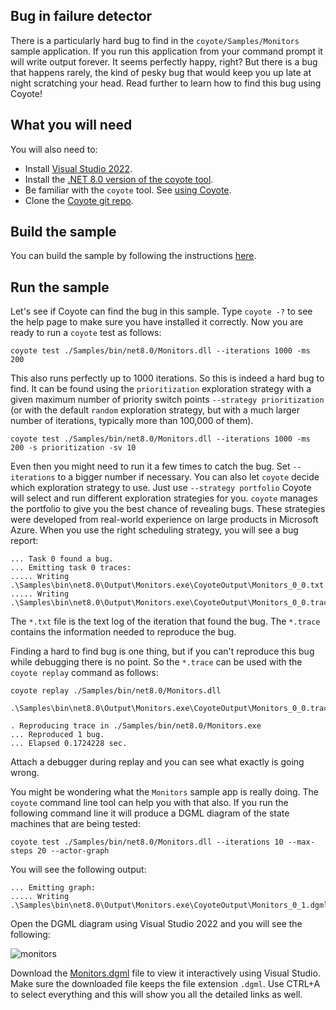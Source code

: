 
## Bug in failure detector

There is a particularly hard bug to find in the `coyote/Samples/Monitors` sample application. If you
run this application from your command prompt it will write output forever. It seems perfectly
happy, right?  But there is a bug that happens rarely, the kind of pesky bug that would keep you up
late at night scratching your head. Read further to learn how to find this bug using Coyote!

## What you will need

You will also need to:

- Install [Visual Studio 2022](https://visualstudio.microsoft.com/downloads/).
- Install the [.NET 8.0 version of the coyote tool](../../get-started/install.md).
- Be familiar with the `coyote` tool. See [using Coyote](../../get-started/using-coyote.md).
- Clone the [Coyote git repo](http://github.com/microsoft/coyote).

## Build the sample

You can build the sample by following the instructions
[here](https://github.com/microsoft/coyote/tree/main/Samples/README.md).

## Run the sample

Let's see if Coyote can find the bug in this sample. Type `coyote -?` to see the help page to make
sure you have installed it correctly. Now you are ready to run a `coyote` test as follows:

```plain
coyote test ./Samples/bin/net8.0/Monitors.dll --iterations 1000 -ms 200
```

This also runs perfectly up to 1000 iterations. So this is indeed a hard bug to find. It can be
found using the `prioritization` exploration strategy with a given maximum number of priority switch
points `--strategy prioritization` (or with the default `random` exploration strategy, but with a
much larger number of iterations, typically more than 100,000 of them).

```plain
coyote test ./Samples/bin/net8.0/Monitors.dll --iterations 1000 -ms 200 -s prioritization -sv 10
```

Even then you might need to run it a few times to catch the bug. Set `--iterations` to a bigger
number if necessary. You can also let `coyote` decide which exploration strategy to use. Just use
`--strategy portfolio` Coyote will select and run different exploration strategies for you. `coyote`
manages the portfolio to give you the best chance of revealing bugs. These strategies were developed
from real-world experience on large products in Microsoft Azure. When you use the right scheduling
strategy, you will see a bug report:

```plain
... Task 0 found a bug.
... Emitting task 0 traces:
..... Writing .\Samples\bin\net8.0\Output\Monitors.exe\CoyoteOutput\Monitors_0_0.txt
..... Writing .\Samples\bin\net8.0\Output\Monitors.exe\CoyoteOutput\Monitors_0_0.trace
```

The `*.txt` file is the text log of the iteration that found the bug. The `*.trace` contains the
information needed to reproduce the bug.

Finding a hard to find bug is one thing, but if you can't reproduce this bug while debugging there
is no point. So the `*.trace` can be used with the `coyote replay` command as follows:

```plain
coyote replay ./Samples/bin/net8.0/Monitors.dll 
    .\Samples\bin\net8.0\Output\Monitors.exe\CoyoteOutput\Monitors_0_0.trace
    
. Reproducing trace in ./Samples/bin/net8.0/Monitors.exe
... Reproduced 1 bug.
... Elapsed 0.1724228 sec.
```

Attach a debugger during replay and you can see what exactly is going wrong.

You might be wondering what the `Monitors` sample app is really doing. The `coyote` command line
tool can help you with that also. If you run the following command line it will produce a DGML
diagram of the state machines that are being tested:

```plain
coyote test ./Samples/bin/net8.0/Monitors.dll --iterations 10 --max-steps 20 --actor-graph
```

You will see the following output:

```plain
... Emitting graph:
..... Writing .\Samples\bin\net8.0\Output\Monitors.exe\CoyoteOutput\Monitors_0_1.dgml
```

Open the DGML diagram using Visual Studio 2022 and you will see the following:

![monitors](../../assets/images/Monitors.svg)

Download the [Monitors.dgml](../../assets/images/Monitors.dgml) file to view it interactively using
Visual Studio. Make sure the downloaded file keeps the file extension `.dgml`. Use CTRL+A to select
everything and this will show you all the detailed links as well.
